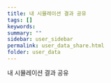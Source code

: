 ```yaml
---
title: 내 시뮬레이션 결과 공유
tags: []
keywords:
summary: ""
sidebar: user_sidebar
permalink: user_data_share.html
folder: user_data
---
```


내 시뮬레이션 결과 공유